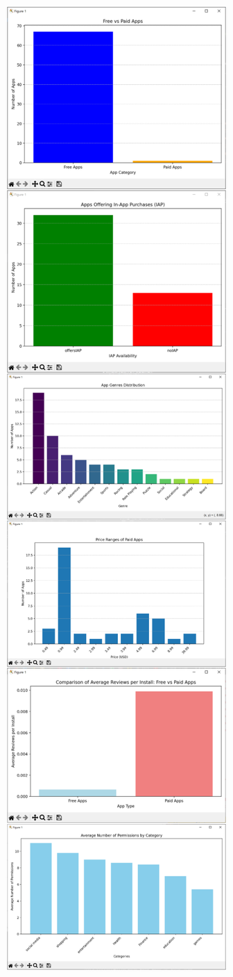 ![](images/free_vs_paid.png)
![](images/IAP.png)
![](images/genres.png)
![](images/price_ranges.png)
![](images/avg_reviews.png)
![](images/permissions.png)
